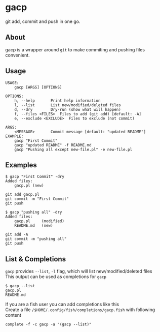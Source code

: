 # gacp
git add, commit and push in one go.

## About
gacp is a wrapper around `git` to make commiting and pushing files convenient.

## Usage
```text
USAGE:
	gacp [ARGS] [OPTIONS]

OPTIONS:
	h, --help 		Print help information
    l, --list 		List new/modified/deleted files
    d, --dry 		Dry-run (show what will happen)
	f, --files <FILES>	Files to add (git add) [default: -A]
	e, --exclude <EXCLUDE>	Files to exclude (not commit)

ARGS:
	<MESSAGE> 		Commit message [default: "updated README"]
EXAMPLE:
	gacp "First Commit"
	gacp "updated README" -f README.md
	gacp "Pushing all except new-file.pl" -e new-file.pl
```

## Examples
```text
$ gacp "First Commit" -dry
Added files:
	gacp.pl	(new)

git add gacp.pl
git commit -m "First Commit"
git push
```

```text
$ gacp "pushing all" -dry
Added files:
	gacp.pl 	(modified)
	README.md	(new)

git add -A
git commit -m "pushing all"
git push
```

## List & Completions
`gacp` provides `--list`, `-l` flag, which will list new/modified/deleted files  
This output can be used as completions for `gacp`  
```text
$ gacp --list
gacp.pl
README.md
```

If you are a fish user you can add completions like this  
Create a file `/$HOME/.config/fish/completions/gacp.fish` with following content
```shell
complete -f -c gacp -a "(gacp --list)"
```
